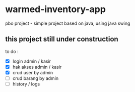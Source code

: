 # warmed-inventory-app
pbo project - simple project based on java, using java swing
## this project still under construction
to do :
- [x] login admin / kasir
- [x] hak akses admin / kasir
- [x] crud user by admin
- [ ] crud barang by admin
- [ ] history / logs
